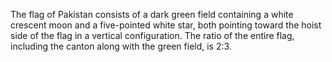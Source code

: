 The flag of Pakistan consists of a dark green field containing a white crescent moon and a five-pointed white star, both pointing toward the hoist side of the flag in a vertical configuration. The ratio of the entire flag, including the canton along with the green field, is 2:3.